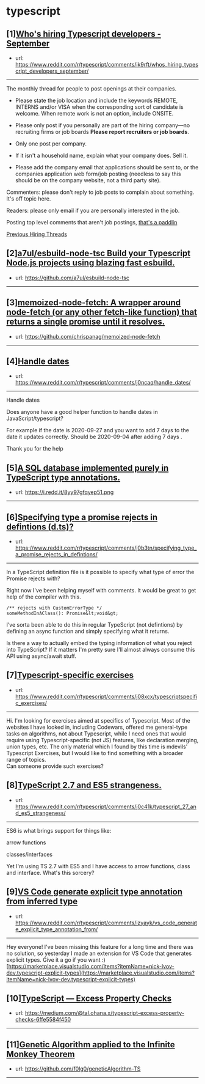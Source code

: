 # typescript
## [1][Who's hiring Typescript developers - September](https://www.reddit.com/r/typescript/comments/ik9rft/whos_hiring_typescript_developers_september/)
- url: https://www.reddit.com/r/typescript/comments/ik9rft/whos_hiring_typescript_developers_september/
---
The monthly thread for people to post openings at their companies.

* Please state the job location and include the keywords REMOTE, INTERNS and/or VISA when the corresponding sort of candidate is welcome. When remote work is not an option, include ONSITE.

* Please only post if you personally are part of the hiring company—no recruiting firms or job boards **Please report recruiters or job boards**. 

* Only one post per company. 

* If it isn't a household name, explain what your company does. Sell it.

* Please add the company email that applications should be sent to, or the companies application web form/job posting (needless to say this should be on the company website, not a third party site).


Commenters: please don't reply to job posts to complain about something. It's off topic here.

Readers: please only email if you are personally interested in the job. 

Posting top level comments that aren't job postings, [that's a paddlin](https://i.imgur.com/FxMKfnY.jpg)

[Previous Hiring Threads](https://www.reddit.com/r/typescript/search?sort=new&amp;restrict_sr=on&amp;q=flair%3AMonthly%2BHiring%2BThread)
## [2][a7ul/esbuild-node-tsc Build your Typescript Node.js projects using blazing fast esbuild.](https://www.reddit.com/r/typescript/comments/j0myuc/a7ulesbuildnodetsc_build_your_typescript_nodejs/)
- url: https://github.com/a7ul/esbuild-node-tsc
---

## [3][memoized-node-fetch: A wrapper around node-fetch (or any other fetch-like function) that returns a single promise until it resolves.](https://www.reddit.com/r/typescript/comments/j0ovcx/memoizednodefetch_a_wrapper_around_nodefetch_or/)
- url: https://github.com/chrispanag/memoized-node-fetch
---

## [4][Handle dates](https://www.reddit.com/r/typescript/comments/j0ncaq/handle_dates/)
- url: https://www.reddit.com/r/typescript/comments/j0ncaq/handle_dates/
---
Handle dates 

Does anyone have a good helper function to handle dates in JavaScript/typescript?

For example if the date is 2020-09-27 and you want to add 7 days to the date it updates correctly. Should be 2020-09-04 after adding 7 days .

Thank you for the help
## [5][A SQL database implemented purely in TypeScript type annotations.](https://www.reddit.com/r/typescript/comments/izymbn/a_sql_database_implemented_purely_in_typescript/)
- url: https://i.redd.it/8yy97gfqyep51.png
---

## [6][Specifying type a promise rejects in defintions (d.ts)?](https://www.reddit.com/r/typescript/comments/j0b3tn/specifying_type_a_promise_rejects_in_defintions/)
- url: https://www.reddit.com/r/typescript/comments/j0b3tn/specifying_type_a_promise_rejects_in_defintions/
---
In a TypeScript definition file is it possible to specify what type of error the Promise rejects with?

Right now I've been helping myself with comments. It would be great to get help of the compiler with this.

    /** rejects with CustomErrorType */
    someMethodInAClass(): Promise&lt;void&gt;

I’ve sorta been able to do this in regular TypeScript (not defintions) by defining an async function and simply specifying what it returns.

Is there a way to actually embed the typing information of what you reject into TypeScript? If it matters I'm pretty sure I'll almost always consume this API using async/await stuff.
## [7][Typescript-specific exercises](https://www.reddit.com/r/typescript/comments/j08xcx/typescriptspecific_exercises/)
- url: https://www.reddit.com/r/typescript/comments/j08xcx/typescriptspecific_exercises/
---
Hi. I'm looking for exercises aimed at specifics of Typescript. Most of the websites I have looked in, including Codewars, offered me general-type tasks on algorithms, not about Typescript, while I need ones that would require using Typescript-specific (not JS) features, like declaration merging, union types, etc. The only material which I found by this time is mdevils' Typescript Exercises, but I would like to find something with a broader range of topics.  
Can someone provide such exercises?
## [8][TypeScript 2.7 and ES5 strangeness.](https://www.reddit.com/r/typescript/comments/j0c41k/typescript_27_and_es5_strangeness/)
- url: https://www.reddit.com/r/typescript/comments/j0c41k/typescript_27_and_es5_strangeness/
---
ES6 is what brings support for things like: 

arrow functions

classes/interfaces

Yet I'm using TS 2.7 with ES5 and I have access to arrow functions, class and interface. What's this sorcery?
## [9][VS Code generate explicit type annotation from inferred type](https://www.reddit.com/r/typescript/comments/izyayk/vs_code_generate_explicit_type_annotation_from/)
- url: https://www.reddit.com/r/typescript/comments/izyayk/vs_code_generate_explicit_type_annotation_from/
---
Hey everyone! I've been missing this feature for a long time and there was no solution, so yesterday I made an extension for VS Code that generates explicit types. Give it a go if you want :)  
[https://marketplace.visualstudio.com/items?itemName=nick-lvov-dev.typescript-explicit-types](https://marketplace.visualstudio.com/items?itemName=nick-lvov-dev.typescript-explicit-types)
## [10][TypeScript — Excess Property Checks](https://www.reddit.com/r/typescript/comments/j028h2/typescript_excess_property_checks/)
- url: https://medium.com/@tal.ohana.x/typescript-excess-property-checks-6ffe5584f450
---

## [11][Genetic Algorithm applied to the Infinite Monkey Theorem](https://www.reddit.com/r/typescript/comments/izpcrt/genetic_algorithm_applied_to_the_infinite_monkey/)
- url: https://github.com/f0lg0/geneticAlgorithm-TS
---

